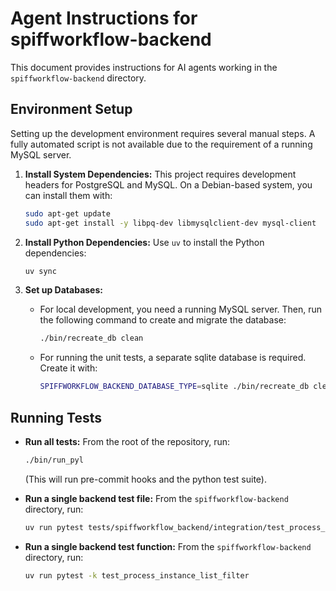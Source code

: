 # Agent Instructions for spiffworkflow-backend

This document provides instructions for AI agents working in the `spiffworkflow-backend` directory.

## Environment Setup

Setting up the development environment requires several manual steps. A fully automated script is not available due to the requirement of a running MySQL server.

1. **Install System Dependencies:**
    This project requires development headers for PostgreSQL and MySQL. On a Debian-based system, you can install them with:

    ```bash
    sudo apt-get update
    sudo apt-get install -y libpq-dev libmysqlclient-dev mysql-client
    ```

2. **Install Python Dependencies:**
    Use `uv` to install the Python dependencies:

    ```bash
    uv sync
    ```

3. **Set up Databases:**
    - For local development, you need a running MySQL server. Then, run the following command to create and migrate the database:

      ```bash
      ./bin/recreate_db clean
      ```

    - For running the unit tests, a separate sqlite database is required. Create it with:

      ```bash
      SPIFFWORKFLOW_BACKEND_DATABASE_TYPE=sqlite ./bin/recreate_db clean
      ```

## Running Tests

- **Run all tests:**
  From the root of the repository, run:

  ```bash
  ./bin/run_pyl
  ```

  (This will run pre-commit hooks and the python test suite).

- **Run a single backend test file:**
  From the `spiffworkflow-backend` directory, run:

  ```bash
  uv run pytest tests/spiffworkflow_backend/integration/test_process_model_milestones.py
  ```

- **Run a single backend test function:**
  From the `spiffworkflow-backend` directory, run:

  ```bash
  uv run pytest -k test_process_instance_list_filter
  ```
